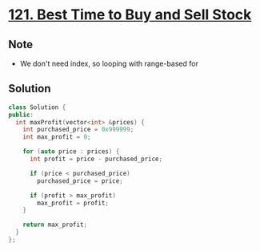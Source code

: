 # [121. Best Time to Buy and Sell Stock](https://leetcode.com/problems/best-time-to-buy-and-sell-stock/)

## Note
 - We don't need index, so looping with range-based for

## Solution

``` c++
class Solution {
public:
  int maxProfit(vector<int> &prices) {
    int purchased_price = 0x999999;
    int max_profit = 0;

    for (auto price : prices) {
      int profit = price - purchased_price;

      if (price < purchased_price)
        purchased_price = price;

      if (profit > max_profit)
        max_profit = profit;
    }

    return max_profit;
  }
};
```
